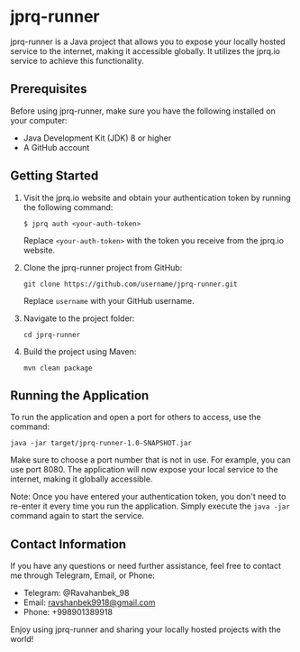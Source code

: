 # jprq-runner

jprq-runner is a Java project that allows you to expose your locally hosted service to the internet, making it accessible globally. It utilizes the jprq.io service to achieve this functionality.

## Prerequisites

Before using jprq-runner, make sure you have the following installed on your computer:

- Java Development Kit (JDK) 8 or higher
- A GitHub account

## Getting Started

1. Visit the jprq.io website and obtain your authentication token by running the following command:

   ```
   $ jprq auth <your-auth-token>
   ```

   Replace `<your-auth-token>` with the token you receive from the jprq.io website.

2. Clone the jprq-runner project from GitHub:

   ```
   git clone https://github.com/username/jprq-runner.git
   ```

   Replace `username` with your GitHub username.

3. Navigate to the project folder:

   ```
   cd jprq-runner
   ```

4. Build the project using Maven:

   ```
   mvn clean package
   ```

## Running the Application

To run the application and open a port for others to access, use the command:

```
java -jar target/jprq-runner-1.0-SNAPSHOT.jar
```

Make sure to choose a port number that is not in use. For example, you can use port 8080. The application will now expose your local service to the internet, making it globally accessible.

Note: Once you have entered your authentication token, you don't need to re-enter it every time you run the application. Simply execute the `java -jar` command again to start the service.

## Contact Information

If you have any questions or need further assistance, feel free to contact me through Telegram, Email, or Phone:

- Telegram: @Ravahanbek_98
- Email: ravshanbek9918@gmail.com
- Phone: +998901389918

Enjoy using jprq-runner and sharing your locally hosted projects with the world!
